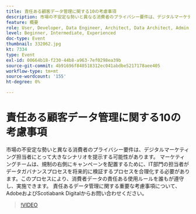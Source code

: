 ```yaml
---
title: 責任ある顧客データ管理に関する10の考慮事項
description: 市場の不安定な勢いと異なる消費者のプライバシー要件は、デジタルマーケティング担当者にとって大きなシナリオを提示する可能性があります。 マーケティングチームは、規制の右側にキャンペーンを配置するために、IT部門の担当者がデータガバナンスプロセスを将来的に検証するプロセスを合理化する必要があります。このプロセスにより、消費者データの責任ある使用ルールを誰もが遵守し、実施できます。 責任あるデータ管理に関する重要な考慮事項について、AdobeおよびScotiabank Digitalからお問い合わせください。
feature: 概要
role: User, Developer, Data Engineer, Architect, Data Architect, Admin, Leader
level: Beginner, Intermediate, Experienced
doc-type: Event
thumbnail: 332062.jpg
kt: 7334
type: Event
exl-id: 00664b18-f230-44b8-a963-7ef0298ea39b
source-git-commit: 4b91696f840518312ec041abdbe5217178aee405
workflow-type: tm+mt
source-wordcount: '155'
ht-degree: 0%

---
```


# 責任ある顧客データ管理に関する10の考慮事項

市場の不安定な勢いと異なる消費者のプライバシー要件は、デジタルマーケティング担当者にとって大きなシナリオを提示する可能性があります。 マーケティングチームは、規制の右側にキャンペーンを配置するために、IT部門の担当者がデータガバナンスプロセスを将来的に検証するプロセスを合理化する必要があります。このプロセスにより、消費者データの責任ある使用ルールを誰もが遵守し、実施できます。 責任あるデータ管理に関する重要な考慮事項について、AdobeおよびScotiabank Digitalからお問い合わせください。

>[!VIDEO](https://video.tv.adobe.com/v/332062/?quality=12&learn=on)
